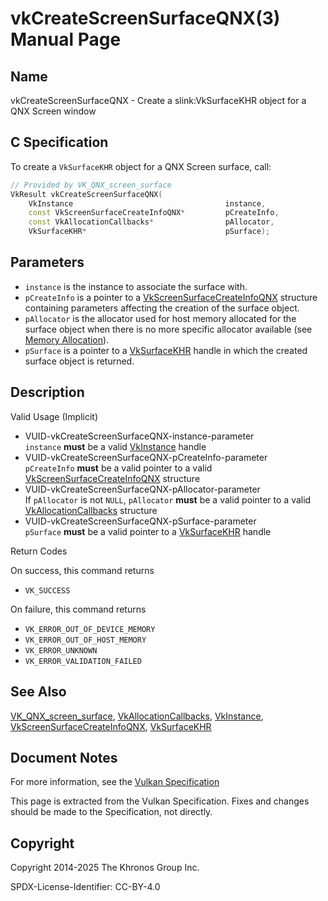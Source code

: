 # vkCreateScreenSurfaceQNX(3) Manual Page

## Name

vkCreateScreenSurfaceQNX - Create a slink:VkSurfaceKHR object for a QNX Screen window



## [](#_c_specification)C Specification

To create a `VkSurfaceKHR` object for a QNX Screen surface, call:

```c++
// Provided by VK_QNX_screen_surface
VkResult vkCreateScreenSurfaceQNX(
    VkInstance                                  instance,
    const VkScreenSurfaceCreateInfoQNX*         pCreateInfo,
    const VkAllocationCallbacks*                pAllocator,
    VkSurfaceKHR*                               pSurface);
```

## [](#_parameters)Parameters

- `instance` is the instance to associate the surface with.
- `pCreateInfo` is a pointer to a [VkScreenSurfaceCreateInfoQNX](https://registry.khronos.org/vulkan/specs/latest/man/html/VkScreenSurfaceCreateInfoQNX.html) structure containing parameters affecting the creation of the surface object.
- `pAllocator` is the allocator used for host memory allocated for the surface object when there is no more specific allocator available (see [Memory Allocation](https://registry.khronos.org/vulkan/specs/latest/html/vkspec.html#memory-allocation)).
- `pSurface` is a pointer to a [VkSurfaceKHR](https://registry.khronos.org/vulkan/specs/latest/man/html/VkSurfaceKHR.html) handle in which the created surface object is returned.

## [](#_description)Description

Valid Usage (Implicit)

- [](#VUID-vkCreateScreenSurfaceQNX-instance-parameter)VUID-vkCreateScreenSurfaceQNX-instance-parameter  
  `instance` **must** be a valid [VkInstance](https://registry.khronos.org/vulkan/specs/latest/man/html/VkInstance.html) handle
- [](#VUID-vkCreateScreenSurfaceQNX-pCreateInfo-parameter)VUID-vkCreateScreenSurfaceQNX-pCreateInfo-parameter  
  `pCreateInfo` **must** be a valid pointer to a valid [VkScreenSurfaceCreateInfoQNX](https://registry.khronos.org/vulkan/specs/latest/man/html/VkScreenSurfaceCreateInfoQNX.html) structure
- [](#VUID-vkCreateScreenSurfaceQNX-pAllocator-parameter)VUID-vkCreateScreenSurfaceQNX-pAllocator-parameter  
  If `pAllocator` is not `NULL`, `pAllocator` **must** be a valid pointer to a valid [VkAllocationCallbacks](https://registry.khronos.org/vulkan/specs/latest/man/html/VkAllocationCallbacks.html) structure
- [](#VUID-vkCreateScreenSurfaceQNX-pSurface-parameter)VUID-vkCreateScreenSurfaceQNX-pSurface-parameter  
  `pSurface` **must** be a valid pointer to a [VkSurfaceKHR](https://registry.khronos.org/vulkan/specs/latest/man/html/VkSurfaceKHR.html) handle

Return Codes

On success, this command returns

- `VK_SUCCESS`

On failure, this command returns

- `VK_ERROR_OUT_OF_DEVICE_MEMORY`
- `VK_ERROR_OUT_OF_HOST_MEMORY`
- `VK_ERROR_UNKNOWN`
- `VK_ERROR_VALIDATION_FAILED`

## [](#_see_also)See Also

[VK\_QNX\_screen\_surface](https://registry.khronos.org/vulkan/specs/latest/man/html/VK_QNX_screen_surface.html), [VkAllocationCallbacks](https://registry.khronos.org/vulkan/specs/latest/man/html/VkAllocationCallbacks.html), [VkInstance](https://registry.khronos.org/vulkan/specs/latest/man/html/VkInstance.html), [VkScreenSurfaceCreateInfoQNX](https://registry.khronos.org/vulkan/specs/latest/man/html/VkScreenSurfaceCreateInfoQNX.html), [VkSurfaceKHR](https://registry.khronos.org/vulkan/specs/latest/man/html/VkSurfaceKHR.html)

## [](#_document_notes)Document Notes

For more information, see the [Vulkan Specification](https://registry.khronos.org/vulkan/specs/latest/html/vkspec.html#vkCreateScreenSurfaceQNX)

This page is extracted from the Vulkan Specification. Fixes and changes should be made to the Specification, not directly.

## [](#_copyright)Copyright

Copyright 2014-2025 The Khronos Group Inc.

SPDX-License-Identifier: CC-BY-4.0